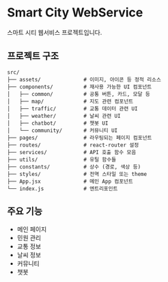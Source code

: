 # Smart City WebService

스마트 시티 웹서비스 프로젝트입니다.

## 프로젝트 구조

```
src/
├── assets/              # 이미지, 아이콘 등 정적 리소스
├── components/          # 재사용 가능한 UI 컴포넌트
│   ├── common/          # 공통 버튼, 카드, 모달 등
│   ├── map/             # 지도 관련 컴포넌트
│   ├── traffic/         # 교통 데이터 관련 UI
│   ├── weather/         # 날씨 관련 UI
│   ├── chatbot/         # 챗봇 UI
│   └── community/       # 커뮤니티 UI
├── pages/               # 라우팅되는 페이지 컴포넌트
├── routes/              # react-router 설정
├── services/            # API 호출 함수 모음
├── utils/               # 유틸 함수들
├── constants/           # 상수 (경로, 색상 등)
├── styles/              # 전역 스타일 또는 theme
├── App.jsx              # 메인 App 컴포넌트
└── index.js             # 엔트리포인트
```

## 주요 기능

-   메인 페이지
-   민원 관리
-   교통 정보
-   날씨 정보
-   커뮤니티
-   챗봇
